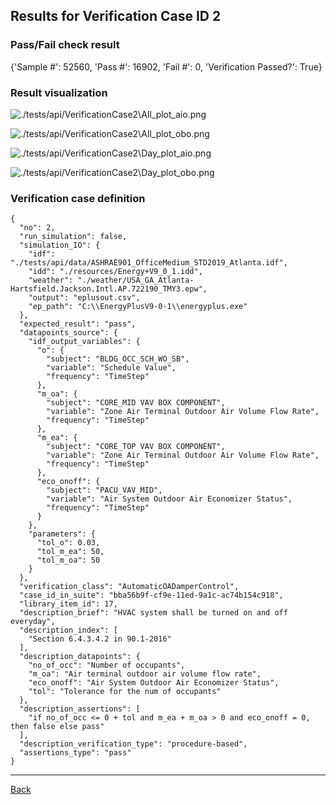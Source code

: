
## Results for Verification Case ID 2

### Pass/Fail check result
{'Sample #': 52560, 'Pass #': 16902, 'Fail #': 0, 'Verification Passed?': True}

### Result visualization

![./tests/api/VerificationCase2\All_plot_aio.png](.//VerificationCase2\All_plot_aio.png)

![./tests/api/VerificationCase2\All_plot_obo.png](.//VerificationCase2\All_plot_obo.png)

![./tests/api/VerificationCase2\Day_plot_aio.png](.//VerificationCase2\Day_plot_aio.png)

![./tests/api/VerificationCase2\Day_plot_obo.png](.//VerificationCase2\Day_plot_obo.png)


### Verification case definition
```
{
  "no": 2,
  "run_simulation": false,
  "simulation_IO": {
    "idf": "./tests/api/data/ASHRAE901_OfficeMedium_STD2019_Atlanta.idf",
    "idd": "./resources/Energy+V9_0_1.idd",
    "weather": "./weather/USA_GA_Atlanta-Hartsfield.Jackson.Intl.AP.722190_TMY3.epw",
    "output": "eplusout.csv",
    "ep_path": "C:\\EnergyPlusV9-0-1\\energyplus.exe"
  },
  "expected_result": "pass",
  "datapoints_source": {
    "idf_output_variables": {
      "o": {
        "subject": "BLDG_OCC_SCH_WO_SB",
        "variable": "Schedule Value",
        "frequency": "TimeStep"
      },
      "m_oa": {
        "subject": "CORE_MID VAV BOX COMPONENT",
        "variable": "Zone Air Terminal Outdoor Air Volume Flow Rate",
        "frequency": "TimeStep"
      },
      "m_ea": {
        "subject": "CORE_TOP VAV BOX COMPONENT",
        "variable": "Zone Air Terminal Outdoor Air Volume Flow Rate",
        "frequency": "TimeStep"
      },
      "eco_onoff": {
        "subject": "PACU_VAV_MID",
        "variable": "Air System Outdoor Air Economizer Status",
        "frequency": "TimeStep"
      }
    },
    "parameters": {
      "tol_o": 0.03,
      "tol_m_ea": 50,
      "tol_m_oa": 50
    }
  },
  "verification_class": "AutomaticOADamperControl",
  "case_id_in_suite": "bba56b9f-cf9e-11ed-9a1c-ac74b154c918",
  "library_item_id": 17,
  "description_brief": "HVAC system shall be turned on and off everyday",
  "description_index": [
    "Section 6.4.3.4.2 in 90.1-2016"
  ],
  "description_datapoints": {
    "no_of_occ": "Number of occupants",
    "m_oa": "Air terminal outdoor air volume flow rate",
    "eco_onoff": "Air System Outdoor Air Economizer Status",
    "tol": "Tolerance for the num of occupants"
  },
  "description_assertions": [
    "if no_of_occ <= 0 + tol and m_ea + m_oa > 0 and eco_onoff = 0, then false else pass"
  ],
  "description_verification_type": "procedure-based",
  "assertions_type": "pass"
}
```

---

[Back](results.md)